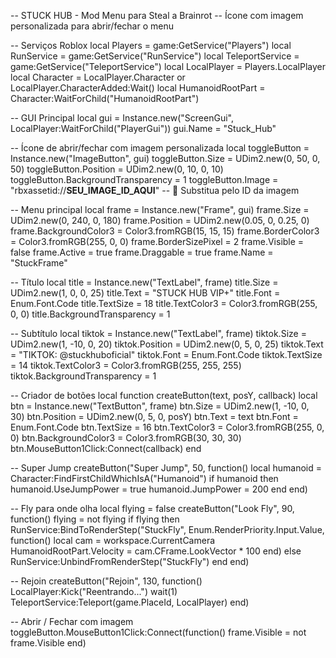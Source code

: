 -- STUCK HUB - Mod Menu para Steal a Brainrot
-- Ícone com imagem personalizada para abrir/fechar o menu

-- Serviços Roblox
local Players = game:GetService("Players")
local RunService = game:GetService("RunService")
local TeleportService = game:GetService("TeleportService")
local LocalPlayer = Players.LocalPlayer
local Character = LocalPlayer.Character or LocalPlayer.CharacterAdded:Wait()
local HumanoidRootPart = Character:WaitForChild("HumanoidRootPart")

-- GUI Principal
local gui = Instance.new("ScreenGui", LocalPlayer:WaitForChild("PlayerGui"))
gui.Name = "Stuck_Hub"

-- Ícone de abrir/fechar com imagem personalizada
local toggleButton = Instance.new("ImageButton", gui)
toggleButton.Size = UDim2.new(0, 50, 0, 50)
toggleButton.Position = UDim2.new(0, 10, 0, 10)
toggleButton.BackgroundTransparency = 1
toggleButton.Image = "rbxassetid://**SEU_IMAGE_ID_AQUI**" -- 🔁 Substitua pelo ID da imagem

-- Menu principal
local frame = Instance.new("Frame", gui)
frame.Size = UDim2.new(0, 240, 0, 180)
frame.Position = UDim2.new(0.05, 0, 0.25, 0)
frame.BackgroundColor3 = Color3.fromRGB(15, 15, 15)
frame.BorderColor3 = Color3.fromRGB(255, 0, 0)
frame.BorderSizePixel = 2
frame.Visible = false
frame.Active = true
frame.Draggable = true
frame.Name = "StuckFrame"

-- Título
local title = Instance.new("TextLabel", frame)
title.Size = UDim2.new(1, 0, 0, 25)
title.Text = "STUCK HUB VIP+"
title.Font = Enum.Font.Code
title.TextSize = 18
title.TextColor3 = Color3.fromRGB(255, 0, 0)
title.BackgroundTransparency = 1

-- Subtítulo
local tiktok = Instance.new("TextLabel", frame)
tiktok.Size = UDim2.new(1, -10, 0, 20)
tiktok.Position = UDim2.new(0, 5, 0, 25)
tiktok.Text = "TIKTOK: @stuckhuboficial"
tiktok.Font = Enum.Font.Code
tiktok.TextSize = 14
tiktok.TextColor3 = Color3.fromRGB(255, 255, 255)
tiktok.BackgroundTransparency = 1

-- Criador de botões
local function createButton(text, posY, callback)
    local btn = Instance.new("TextButton", frame)
    btn.Size = UDim2.new(1, -10, 0, 30)
    btn.Position = UDim2.new(0, 5, 0, posY)
    btn.Text = text
    btn.Font = Enum.Font.Code
    btn.TextSize = 16
    btn.TextColor3 = Color3.fromRGB(255, 0, 0)
    btn.BackgroundColor3 = Color3.fromRGB(30, 30, 30)
    btn.MouseButton1Click:Connect(callback)
end

-- Super Jump
createButton("Super Jump", 50, function()
    local humanoid = Character:FindFirstChildWhichIsA("Humanoid")
    if humanoid then
        humanoid.UseJumpPower = true
        humanoid.JumpPower = 200
    end
end)

-- Fly para onde olha
local flying = false
createButton("Look Fly", 90, function()
    flying = not flying
    if flying then
        RunService:BindToRenderStep("StuckFly", Enum.RenderPriority.Input.Value, function()
            local cam = workspace.CurrentCamera
            HumanoidRootPart.Velocity = cam.CFrame.LookVector * 100
        end)
    else
        RunService:UnbindFromRenderStep("StuckFly")
    end
end)

-- Rejoin
createButton("Rejoin", 130, function()
    LocalPlayer:Kick("Reentrando...")
    wait(1)
    TeleportService:Teleport(game.PlaceId, LocalPlayer)
end)

-- Abrir / Fechar com imagem
toggleButton.MouseButton1Click:Connect(function()
    frame.Visible = not frame.Visible
end)
